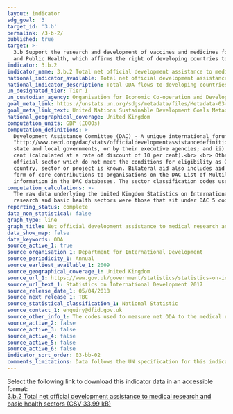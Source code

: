 ```yaml
---
layout: indicator
sdg_goal: '3'
target_id: '3.b'
permalink: /3-b-2/
published: true
target: >-
  3.b Support the research and development of vaccines and medicines for the communicable and non‑communicable diseases that primarily affect developing countries, provide access to affordable essential medicines and vaccines, in accordance with the Doha Declaration on the TRIPS Agreement
  and Public Health, which affirms the right of developing countries to use to the full the provisions in the Agreement on Trade-Related Aspects of Intellectual Property Rights regarding flexibilities to protect public health, and, in particular, provide access to medicines for all
indicator: 3.b.2
indicator_name: 3.b.2 Total net official development assistance to medical research and basic health sectors
national_indicator_available: Total net official development assistance to medical research and basic health sectors
national_indicator_description: Total ODA flows to developing countries quantify the public effort that donors provide to developing countries for medical research and basic health.
un_designated_tier: Tier I
un_custodian_agency: Organisation for Economic Co-operation and Development (OECD)
goal_meta_link: https://unstats.un.org/sdgs/metadata/files/Metadata-03-0B-02.pdf
goal_meta_link_text: United Nations Sustainable Development Goals Metadata (PDF 210 KB)
national_geographical_coverage: United Kingdom
computation_units: GBP (£000s) 
computation_definitions: >-
  Development Assistance Committee (DAC) - A unique international forum of many of the largest funders of aid, including 30 DAC Members. The World Bank, IMF and UNDP participate as observers. <br> <br> Official development assistance (<a href =
  "http://www.oecd.org/dac/stats/officialdevelopmentassistancedefinitionandcoverage.htm">ODA</a>) - The DAC defines ODA as “those flows to countries and territories on the DAC List of ODA Recipients and to multilateral institutions which are i) provided by official agencies, including
  state and local governments, or by their executive agencies; and ii) each transaction is administered with the promotion of the economic development and welfare of developing countries as its main objective; and is concessional in character and conveys a grant element of at least 25 per
  cent (calculated at a rate of discount of 10 per cent).<br> <br> Other official flows (<a href = "http://www.oecd.org/dac/stats/documentupload/DCDDAC(2016)3FINAL.pdf">OOF</a>) - Other official flows (excluding officially supported export credits) are defined as transactions by the
  official sector which do not meet the conditions for eligibility as ODA, either because they are not primarily aimed at development, or because they are not sufficiently concessional. <br> <br> Bilateral Aid - Bilateral aid covers all aid provided by donor countries when the recipient
  country, sector or project is known. Bilateral aid also includes aid that is channelled through a multilateral organisation where the government department determines the country, sector or theme that the funds will be spent on. <br> <br> Multilateral Aid - This is aid delivered in the
  form of core contributions to organisations on the DAC List of Multilateral Organisations. <br> <br> Purpose Codes - The DAC Secretariat maintains various code lists which are used by donors to report on their aid flows to the DAC databases. In addition, these codes are used to classify
  information in the DAC databases. The sector classification codes used can be found on the <a href = "http://www.oecd.org/dac/stats/purposecodessectorclassification.htm">OECD website<a/>.
computation_calculations: >-
  The raw data underlying the United Kingdom Statistics on International Development was summed around appropriate aid description CRS codes, bilateral and multilateral classification, donor recipient countries, and type of aid codes. The codes used to measure net ODA to the medical
  research and basic health sectors were those that sit under DAC 5 codes 121 and 122 which are the purpose codes for the medical research and health sectors.
reporting_status: complete
data_non_statistical: false
graph_type: line
graph_title: Net official development assistance to medical research and basic health sectors
data_show_map: false
data_keywords: ODA
source_active_1: true
source_organisation_1: Department for International Development 
source_periodicity_1: Annual
source_earliest_available_1: 2009
source_geographical_coverage_1: United Kingdom
source_url_1: https://www.gov.uk/government/statistics/statistics-on-international-development-provisional-uk-aid-spend-2017
source_url_text_1: Statistics on International Development 2017
source_release_date_1: 05/04/2018
source_next_release_1: TBC
source_statistical_classification_1: National Statistic
source_contact_1: enquiry@dfid.gov.uk
source_other_info_1: The codes used to measure net ODA to the medical research and basic health sectors were those that sit under DAC 5 codes 121 and 122 which are the purpose codes for the medical research and health sectors.
source_active_2: false
source_active_3: false
source_active_4: false
source_active_5: false
source_active_6: false
indicator_sort_order: 03-bb-02
comments_limitations: Data follows the UN specification for this indicator. This indicator has not been identified in collaboration with topic experts.
---
```

Select the following link to download this indicator data in an accessible format:<br>[3.b.2 Total net official development assistance to medical research and basic health sectors (CSV 33.99 kB)](https://sustainabledevelopment-uk.github.io/sdg-data/data/3-b-2.csv)